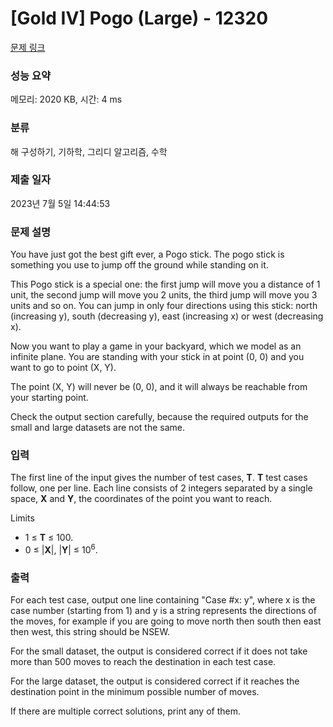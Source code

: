 # [Gold IV] Pogo (Large) - 12320 

[문제 링크](https://www.acmicpc.net/problem/12320) 

### 성능 요약

메모리: 2020 KB, 시간: 4 ms

### 분류

해 구성하기, 기하학, 그리디 알고리즘, 수학

### 제출 일자

2023년 7월 5일 14:44:53

### 문제 설명

<p>You have just got the best gift ever, a Pogo stick. The pogo stick is something you use to jump off the ground while standing on it. </p>

<p>This Pogo stick is a special one: the first jump will move you a distance of 1 unit, the second jump will move you 2 units, the third jump will move you 3 units and so on. You can jump in only four directions using this stick: north (increasing y), south (decreasing y), east (increasing x) or west (decreasing x). </p>

<p>Now you want to play a game in your backyard, which we model as an infinite plane. You are standing with your stick in at point (0, 0) and you want to go to point (X, Y). </p>

<p>The point (X, Y) will never be (0, 0), and it will always be reachable from your starting point. </p>

<p>Check the output section carefully, because the required outputs for the small and large datasets are not the same.</p>

### 입력 

 <p>The first line of the input gives the number of test cases, <strong>T</strong>. <strong>T</strong> test cases follow, one per line. Each line consists of 2 integers separated by a single space, <strong>X</strong> and <strong>Y</strong>, the coordinates of the point you want to reach.</p>

<p>Limits</p>

<ul>
	<li>1 ≤ <strong>T</strong> ≤ 100.</li>
	<li>0 ≤ |<strong>X</strong>|, |<strong>Y</strong>| ≤ 10<sup>6</sup>.</li>
</ul>

### 출력 

 <p>For each test case, output one line containing "Case #x: y", where x is the case number (starting from 1) and y is a string represents the directions of the moves, for example if you are going to move north then south then east then west, this string should be NSEW. </p>

<p>For the small dataset, the output is considered correct if it does not take more than 500 moves to reach the destination in each test case. </p>

<p>For the large dataset, the output is considered correct if it reaches the destination point in the minimum possible number of moves. </p>

<p>If there are multiple correct solutions, print any of them.</p>

